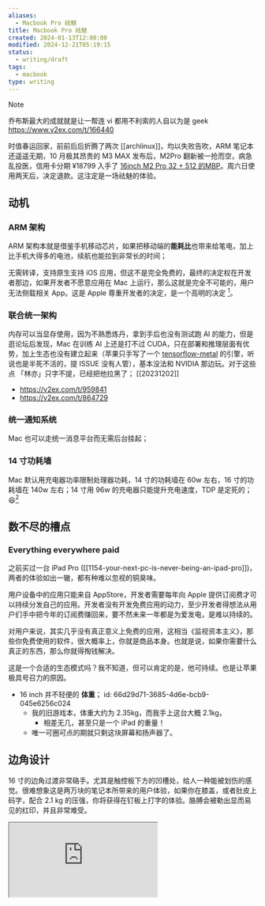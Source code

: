 ```yaml
---
aliases: 
  - Macbook Pro 祛魅
title: Macbook Pro 祛魅
created: 2024-01-13T12:00:00
modified: 2024-12-21T05:19:15
status:
  - writing/draft
tags:
  - macbook
type: writing
---
```


> [!note]
> 乔布斯最大的成就就是让一帮连 vi 都用不利索的人自以为是 geek
  https://www.v2ex.com/t/166440

 时值春运回家，前前后后折腾了两次 [[archlinux]]，均以失败告吹，ARM 笔记本还遥遥无期，10 月极其昂贵的 M3 MAX 发布后，M2Pro 翻新被一抢而空，病急乱投医，信用卡分期 ¥18799 入手了 [16inch M2 Pro 32 + 512 的MBP](https://www.apple.com.cn/shop/product/G1770CH/A)。周六日使用两天后，决定退款。这注定是一场祛魅的体验。

## 动机

### ARM 架构

ARM 架构本就是借鉴手机移动芯片，如果把移动端的**能耗比**也带来给笔电，加上比手机大得多的电池，续航也能拉到非常长的时间；

无需转译，支持原生支持 iOS 应用，但这不是完全免费的，最终的决定权在开发者那边，如果开发者不愿意应用在 Mac 上运行，那么这就是完全不可能的，用户无法侧载相关 App。这是 Apple 尊重开发者的决定，是一个高明的决定 [^ios-app-run-on-mac]。

### 联合统一架构

内存可以当显存使用，因为不熟悉炼丹，拿到手后也没有测试跑 AI 的能力，但是逛论坛后发现，Mac 在训练 AI 上还是打不过 CUDA，只在部署和推理层面有优势，加上生态也没有建立起来（苹果只手写了一个 [tensorflow-metal](https://developer.apple.com/metal/tensorflow-plugin/) 的引擎，听说也是半死不活的，提 ISSUE 没有人管），基本没法和 NVIDIA 那边玩。对于这些点 「林亦」只字不提，已经把他拉黑了； [[20231202]]

- https://v2ex.com/t/959841
- https://v2ex.com/t/864729

### 统一通知系统

Mac 也可以走统一消息平台而无需后台挂起；

### 14 寸功耗墙

Mac 默认用充电器功率限制处理器功耗，14 寸的功耗墙在 60w 左右，16 寸的功耗墙在 140w 左右；14 寸用 96w 的充电器只能提升充电速度，TDP 是定死的；😆[^power_wall]

## 数不尽的槽点

### Everything everywhere paid

之前买过一台 iPad Pro ([[1154-your-next-pc-is-never-being-an-ipad-pro]])，两者的体验如出一辙，都有种难以忽视的铜臭味。

用户设备中的应用只能来自 AppStore，开发者需要每年向 Apple 提供订阅费才可以持续分发自己的应用。开发者没有开发免费应用的动力，至少开发者得想法从用户们手中把今年的订阅费赚回来，要不然未来一年都是为爱发电，是难以持续的。

对用户来说，其实几乎没有真正意义上免费的应用，这相当《监视资本主义》，那些你免费使用的软件，很大概率上，你就是商品本身。也就是说，如果你需要什么真正的东西，那么你就得掏钱解决。

这是一个合适的生态模式吗？我不知道，但可以肯定的是，他可持续。也是让苹果极具号召力的原因。

  - 16 inch 并不轻便的 **体重**；
    id: 66d29d71-3685-4d6e-bcb9-045e6256c024
    - 我的旧游戏本，体重大约为 2.35kg，而我手上这台大概 2.1kg，
      - 相差无几，甚至只是一个 iPad 的重量！
    - 唯一可圈可点的期就只剩这块屏幕和扬声器了。

## 边角设计

16 寸的边角过渡非常硌手。尤其是触控板下方的凹槽处，给人一种能被划伤的感觉。很难想象这是两万块的笔记本所带来的用户体验，如果你在膝盖，或者肚皮上码字，配合 2.1 kg 的压强，你将获得在钉板上打字的体验。胳膊会被勒出显而易见的红印，并且非常难受。

<iframe src="https://www.youtube.com/embed/NnGAlf1hjs4" allow="accelerometer; autoplay; clipboard-write; encrypted-media; gyroscope; picture-in-picture; web-share" referrerpolicy="strict-origin-when-cross-origin" allowfullscreen/><center>via: <a href='https://www.youtube.com/watch?v=NnGAlf1hjs4' target='_blank' class='external-link'>https://www.youtube.com/watch?v=NnGAlf1hjs4</a></center>

## 统一内存焦虑

第一次拿到机器后体验一番后，打开内存一看已经占用 `20/32` 之多，内存压力虽然还是绿的，但还是有点吓坏了。

重启重新跑软件后，发现开了 Safari 用一段时间后，确实会这样。跟 FF 很像啊 ）

## 文件系统驱动阉割

无法相信的是，macOS 无法读写 NTFS 和 EXT4，用上了 Macbook 之后，基本可以抛弃 Windows 和 Ext4 格式的硬盘了，只能用专有格式 APFS。在 Apple 的目标用户中，是不存在用 Linux 和 Windows 的。

最让人生气的是，在十多年前的 10.13 版本中，是可以支持写入的 [^Old_Support]，This is a totally artificial limitation，Apple 拒绝给出任何解释。

> The real question is what would Microsoft/Apple gain?
  https://www.reddit.com/r/linuxquestions/comments/p3bxne/why_isnt_ext4_readablemountable_on_mac_nor_windows/

### [Mounty for NTFS](https://mounty.app)

### [BuhoNTFS](https://www.drbuho.com/buhontfs) [[20240615]]

### UTM

虚拟机 [^UTM]

**文件系统** 驱动支持匮乏；

## 无剪切板概念

这真的是用了就回不去的设计，你很难想象如果你剪切错了一段文本，在无法撤销的情况下，你将永远丢失该文本。

http://github.com/p0deje/Maccy

## Finder 没有剪切文件的概念

- 统一走复制 [^move_file]
- 在第二个目录选择移动到这里（快捷键 `command+option+v`）

##  Custom Settings

### ZSH

Mac 现在开局就是 ZSH，所以不需要额外的下载。但 Mac 下的 ZSH 略有不同。（`.zshrc` 和 `.zprofile` 的区别）

> For mac users running ZSH, the  ~/.zshrc file is evaluated every time a shell is launched. The ~/.zprofile file is only evaluated when you login to your mac user account
  https://ss64.com/mac/syntax-profile.html



#### Install

```shell
/bin/bash -c "$(curl -fsSL https://raw.githubusercontent.com/Homebrew/install/HEAD/install.sh)"
```

https://zhuanlan.zhihu.com/p/354385629

#### Option

```shell
echo >> /Users/bgzo/.zprofile
echo 'eval "$(/opt/homebrew/bin/brew shellenv)"' >> /Users/bgzo/.zprofile
eval "$(/opt/homebrew/bin/brew shellenv)"
```

## Disk write status

```shell
brew install smartmontools
smartctl -s on disk0
smartctl -a disk0
```

https://zhuanlan.zhihu.com/p/354385629
## Shortcuts

- 截图
    - 全屏，Shift、Command、3
    - 区域，Shift、Command、4
    - 窗口，Shift、Command、4、Space
- https://support.apple.com/zh-cn/102646

## Waiting for features

- 更多侧载软件
    - 拼多多
    - 淘宝
    - 美团
    - Snpid
    - **已经支持并由衷的推荐**：
        - 得到
        - 微信读书
        - 酷安
- 更多的 ARM 原生应用：
    - 阿里云盘
    - [Apple Silicon 准备好了吗](https://isapplesiliconready.com/for/productivity)

## Conculision

关于最后 [[1180-the-second-pc]]，我还是放弃了购买 MacbookPro M1Pro 64GB 的版本，大概需要 2 万，感觉不需要。

也有人推荐用 MBA 丐版 SSH 到服务器做开发，不知道是为了什么？为什么我一万块钱买了一台电脑还用不爽？

未来如果大模型起来之后散热，功耗墙，能耗比会是一个巨大的问题，我更希望新款的 MBP 还是以前那种静音的状态，现在这个苹果让人非常不舒服，有点作呕。

考虑以下产品做替代：

  - Dell https://www.dell.com/zh-cn/shop/
  - Surface https://www.microsoftstore.com.cn/surface/surface-pro-9
    - 品控堪忧，https://v2ex.com/t/911230
  - ThinkPad https://shop.lenovo.com.cn/
  - [Dell XPS 和 Surface Book 哪个替代 MBP 更好一些？ - V2EX](https://v2ex.com/t/570244)

## Reference

  - Safari 下载自动解压 ZIP via: https://zhuanlan.zhihu.com/p/349504217
  - Dell 显示器控制驱动 via:  https://www.dell.com/support/home/zh-cn/product-support/product/dell-display-peripheral-manager/drivers
  - 清洁 Mac: https://support.apple.com/zh-cn/HT204172
  - intel mac 生存记录 via: {{nav-ri https://www.v2ex.com/t/1008425}}
  - [我这个 16 寸 M1 Pro 的 MBP 续航很差 - V2EX](https://v2ex.com/t/925060)
  - [2021 款 16 寸 M1 Pro 钙版。续航只有 4 个半小时 - V2EX](https://v2ex.com/t/834059)
  - https://www.apple.com.cn/shop/product/G175BCH/A
    - 正好 24499；
    - https://strongbugman.github.io/
    - https://v2ex.com/t/807782

[^ios-app-run-on-mac]: via: https://www.ithome.com/0/534/909.htm, 完全可以理解，如果一个开发者无法控制自己应用的分发渠道，那么将没有人愿意再为 Mac OS 开发软件；
[^power_wall]: http://post.smzdm.com/p/az68nq70/
[^Old_Support]: https://www.zhihu.com/question/365552114, with official discuss on https://discussions.apple.com/thread/253707407
[^UTM]: https://www.v2ex.com/t/894750, https://www.v2ex.com/t/896725, PD 太贵，开源的 UTM 较好，使用文档 https://docs.getutm.app/guides/windows/
[^move_file]: https://sspai.com/post/28389
